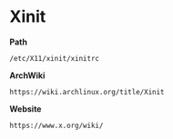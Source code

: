 # Xinit

**Path**
```
/etc/X11/xinit/xinitrc
```

**ArchWiki**
```
https://wiki.archlinux.org/title/Xinit
```

**Website**
```
https://www.x.org/wiki/
```
